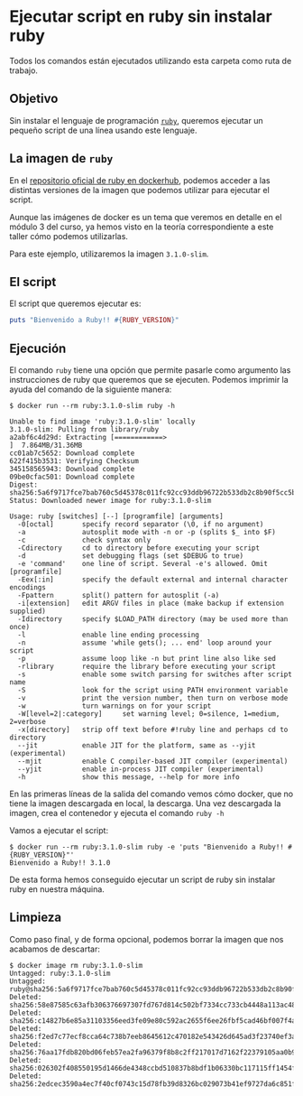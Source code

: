 # Ejecutar script en ruby sin instalar ruby

Todos los comandos están ejecutados utilizando esta carpeta como ruta de trabajo.

## Objetivo

Sin instalar el lenguaje de programación [`ruby`](https://www.ruby-lang.org/en/), queremos ejecutar
un pequeño script de una línea usando este lenguaje.

## La imagen de `ruby`

En el 
[repositorio oficial de ruby en dockerhub](https://hub.docker.com/_/ruby), 
podemos acceder a las distintas
versiones de la imagen que podemos utilizar para ejecutar el script.

Aunque las imágenes de docker es un tema que veremos en detalle en el módulo 3 del curso, 
ya hemos visto en la teoría correspondiente a este taller cómo podemos utilizarlas.

Para este ejemplo, utilizaremos la imagen `3.1.0-slim`.

## El script

El script que queremos ejecutar es:

```ruby
puts "Bienvenido a Ruby!! #{RUBY_VERSION}"
```

## Ejecución
El comando `ruby` tiene una opción que permite pasarle como argumento
las instrucciones de ruby que queremos que se ejecuten. Podemos imprimir la
ayuda del comando de la siguiente manera:


```text
$ docker run --rm ruby:3.1.0-slim ruby -h

Unable to find image 'ruby:3.1.0-slim' locally
3.1.0-slim: Pulling from library/ruby
a2abf6c4d29d: Extracting [============>                                      ]  7.864MB/31.36MB
cc01ab7c5652: Download complete
622f415b3531: Verifying Checksum
345158565943: Download complete
09be0cfac501: Download complete
Digest: sha256:5a6f9717fce7bab760c5d45378c011fc92cc93ddb96722b533db2c8b90f5cc5b
Status: Downloaded newer image for ruby:3.1.0-slim

Usage: ruby [switches] [--] [programfile] [arguments]
  -0[octal]       specify record separator (\0, if no argument)
  -a              autosplit mode with -n or -p (splits $_ into $F)
  -c              check syntax only
  -Cdirectory     cd to directory before executing your script
  -d              set debugging flags (set $DEBUG to true)
  -e 'command'    one line of script. Several -e's allowed. Omit [programfile]
  -Eex[:in]       specify the default external and internal character encodings
  -Fpattern       split() pattern for autosplit (-a)
  -i[extension]   edit ARGV files in place (make backup if extension supplied)
  -Idirectory     specify $LOAD_PATH directory (may be used more than once)
  -l              enable line ending processing
  -n              assume 'while gets(); ... end' loop around your script
  -p              assume loop like -n but print line also like sed
  -rlibrary       require the library before executing your script
  -s              enable some switch parsing for switches after script name
  -S              look for the script using PATH environment variable
  -v              print the version number, then turn on verbose mode
  -w              turn warnings on for your script
  -W[level=2|:category]     set warning level; 0=silence, 1=medium, 2=verbose
  -x[directory]   strip off text before #!ruby line and perhaps cd to directory
  --jit           enable JIT for the platform, same as --yjit (experimental)
  --mjit          enable C compiler-based JIT compiler (experimental)
  --yjit          enable in-process JIT compiler (experimental)
  -h              show this message, --help for more info
```

En las primeras líneas de la salida del comando vemos cómo docker, que no tiene la 
imagen descargada en local, la descarga. Una vez descargada la imagen, crea el contenedor
y ejecuta el comando `ruby -h`

Vamos a ejecutar el script:

```shell
$ docker run --rm ruby:3.1.0-slim ruby -e 'puts "Bienvenido a Ruby!! #{RUBY_VERSION}"'
Bienvenido a Ruby!! 3.1.0
```

De esta forma hemos conseguido ejecutar un script de ruby sin instalar ruby en nuestra
máquina. 

## Limpieza

Como paso final, y de forma opcional, podemos borrar la imagen que nos acabamos de descartar:

```shell
$ docker image rm ruby:3.1.0-slim
Untagged: ruby:3.1.0-slim
Untagged: ruby@sha256:5a6f9717fce7bab760c5d45378c011fc92cc93ddb96722b533db2c8b90f5cc5b
Deleted: sha256:58e87585c63afb306376697307fd767d814c502bf7334cc733cb4448a113ac48
Deleted: sha256:c14827b6e85a31103356eed3fe09e80c592ac2655f6ee26fbf5cad46bf007f4a
Deleted: sha256:f2ed7c77ecf8cca64c738b7eeb8645612c470182e543426d645ad3f23740ef3a
Deleted: sha256:76aa17fdb820bd06feb57ea2fa96379f8b8c2ff217017d7162f22379105aa0b9
Deleted: sha256:026302f408550195d1466de4348ccbd510837b8bdf1b06330bc117115ff1454f
Deleted: sha256:2edcec3590a4ec7f40cf0743c15d78fb39d8326bc029073b41ef9727da6c851f
```